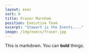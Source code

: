 ```yaml
---
layout: exec
sort: 8
title: Fraser Marnham
position: Executive Team
excerpt: "Stewart is the Events...."
image: /img/execs/fraser.jpg
---
```


This is markdown. You can **bold** things.